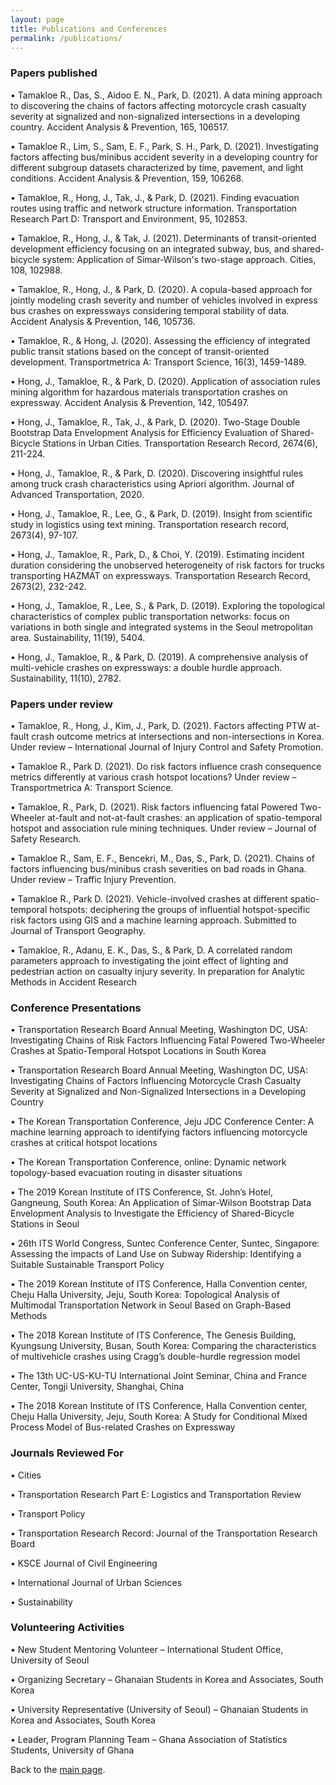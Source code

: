 ```yaml
---
layout: page
title: Publications and Conferences
permalink: /publications/
---
```


### Papers published

• Tamakloe R., Das, S., Aidoo E. N., Park, D. (2021). A data mining approach to discovering the chains of factors affecting motorcycle crash casualty severity at signalized and non-signalized intersections in a developing country. Accident Analysis & Prevention, 165, 106517. 

• Tamakloe R., Lim, S., Sam, E. F., Park, S. H., Park, D. (2021). Investigating factors affecting bus/minibus accident severity in a developing country for different subgroup datasets characterized by time, pavement, and light conditions. Accident Analysis & Prevention, 159, 106268. 

• Tamakloe, R., Hong, J., Tak, J., & Park, D. (2021). Finding evacuation routes using traffic and network structure information. Transportation Research Part D: Transport and Environment, 95, 102853. 

• Tamakloe, R., Hong, J., & Tak, J. (2021). Determinants of transit-oriented development efficiency focusing on an integrated subway, bus, and shared-bicycle system: Application of Simar-Wilson's two-stage approach. Cities, 108, 102988. 

• Tamakloe, R., Hong, J., & Park, D. (2020). A copula-based approach for jointly modeling crash severity and number of vehicles involved in express bus crashes on expressways considering temporal stability of data. Accident Analysis & Prevention, 146, 105736. 

• Tamakloe, R., & Hong, J. (2020). Assessing the efficiency of integrated public transit stations based on the concept of transit-oriented development. Transportmetrica A: Transport Science, 16(3), 1459-1489. 

• Hong, J., Tamakloe, R., & Park, D. (2020). Application of association rules mining algorithm for hazardous materials transportation crashes on expressway. Accident Analysis & Prevention, 142, 105497. 

• Hong, J., Tamakloe, R., Tak, J., & Park, D. (2020). Two-Stage Double Bootstrap Data Envelopment Analysis for Efficiency Evaluation of Shared-Bicycle Stations in Urban Cities. Transportation Research Record, 2674(6), 211-224. 

• Hong, J., Tamakloe, R., & Park, D. (2020). Discovering insightful rules among truck crash characteristics using Apriori algorithm. Journal of Advanced Transportation, 2020. 

• Hong, J., Tamakloe, R., Lee, G., & Park, D. (2019). Insight from scientific study in logistics using text mining. Transportation research record, 2673(4), 97-107. 

• Hong, J., Tamakloe, R., Park, D., & Choi, Y. (2019). Estimating incident duration considering the unobserved heterogeneity of risk factors for trucks transporting HAZMAT on expressways. Transportation Research Record, 2673(2), 232-242. 

• Hong, J., Tamakloe, R., Lee, S., & Park, D. (2019). Exploring the topological characteristics of complex public transportation networks: focus on variations in both single and integrated systems in the Seoul metropolitan area. Sustainability, 11(19), 5404. 

• Hong, J., Tamakloe, R., & Park, D. (2019). A comprehensive analysis of multi-vehicle crashes on expressways: a double hurdle approach. Sustainability, 11(10), 2782.


### Papers under review

• Tamakloe, R., Hong, J., Kim, J., Park, D. (2021). Factors affecting PTW at-fault crash outcome metrics at intersections and non-intersections in Korea. Under review – International Journal of Injury Control and Safety Promotion. 

• Tamakloe R., Park D. (2021). Do risk factors influence crash consequence metrics differently at various crash hotspot locations? Under review – Transportmetrica A: Transport Science. 

• Tamakloe, R., Park, D. (2021). Risk factors influencing fatal Powered Two-Wheeler at-fault and not-at-fault crashes: an application of spatio-temporal hotspot and association rule mining techniques. Under review – Journal of Safety Research. 

• Tamakloe R., Sam, E. F., Bencekri, M., Das, S., Park, D. (2021). Chains of factors influencing bus/minibus crash severities on bad roads in Ghana. Under review – Traffic Injury Prevention. 

• Tamakloe R., Park D. (2021). Vehicle-involved crashes at different spatio-temporal hotspots: deciphering the groups of influential hotspot-specific risk factors using GIS and a machine learning approach. Submitted to Journal of Transport Geography. 

• Tamakloe, R., Adanu, E. K., Das, S., & Park, D. A correlated random parameters approach to investigating the joint effect of lighting and pedestrian action on casualty injury severity. In preparation for Analytic Methods in Accident Research


### Conference Presentations

• Transportation Research Board Annual Meeting, Washington DC, USA: Investigating Chains of Risk Factors Influencing Fatal Powered Two-Wheeler Crashes at Spatio-Temporal Hotspot Locations in South Korea 

• Transportation Research Board Annual Meeting, Washington DC, USA: Investigating Chains of Factors Influencing Motorcycle Crash Casualty Severity at Signalized and Non-Signalized Intersections in a Developing Country 

• The Korean Transportation Conference, Jeju JDC Conference Center: A machine learning approach to identifying factors influencing motorcycle crashes at critical hotspot locations 

• The Korean Transportation Conference, online: Dynamic network topology-based evacuation routing in disaster situations 

• The 2019 Korean Institute of ITS Conference, St. John’s Hotel, Gangneung, South Korea: An Application of Simar-Wilson Bootstrap Data Envelopment Analysis to Investigate the Efficiency of Shared-Bicycle Stations in Seoul 

• 26th ITS World Congress, Suntec Conference Center, Suntec, Singapore: Assessing the impacts of Land Use on Subway Ridership: Identifying a Suitable Sustainable Transport Policy 

• The 2019 Korean Institute of ITS Conference, Halla Convention center, Cheju Halla University, Jeju, South Korea: Topological Analysis of Multimodal Transportation Network in Seoul Based on Graph-Based Methods 

• The 2018 Korean Institute of ITS Conference, The Genesis Building, Kyungsung University, Busan, South Korea: Comparing the characteristics of multivehicle crashes using Cragg’s double-hurdle regression model 

• The 13th UC-US-KU-TU International Joint Seminar, China and France Center, Tongji University, Shanghai, China 

• The 2018 Korean Institute of ITS Conference, Halla Convention center, Cheju Halla University, Jeju, South Korea: A Study for Conditional Mixed Process Model of Bus-related Crashes on Expressway


### Journals Reviewed For

• Cities 

• Transportation Research Part E: Logistics and Transportation Review

• Transport Policy

• Transportation Research Record: Journal of the Transportation Research Board

• KSCE Journal of Civil Engineering

• International Journal of Urban Sciences

• Sustainability


### Volunteering Activities

•	New Student Mentoring Volunteer – International Student Office, University of Seoul

•	Organizing Secretary – Ghanaian Students in Korea and Associates, South Korea

•	University Representative (University of Seoul) – Ghanaian Students in Korea and Associates, South Korea

•	Leader, Program Planning Team – Ghana Association of Statistics Students, University of Ghana


Back to the [main page](https://drtamakloe.github.io/).

